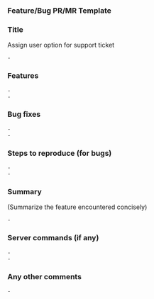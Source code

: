 ### Feature/Bug PR/MR Template

### Title
Assign user option for support ticket    

    - 

### Features

    -    
    - 

### Bug fixes

    - 
    - 

### Steps to reproduce (for bugs)

    - 
    - 

### Summary
(Summarize the feature encountered concisely)
	
	-
	
### Server commands (if any)

    - 
    - 

### Any other comments

    - 
